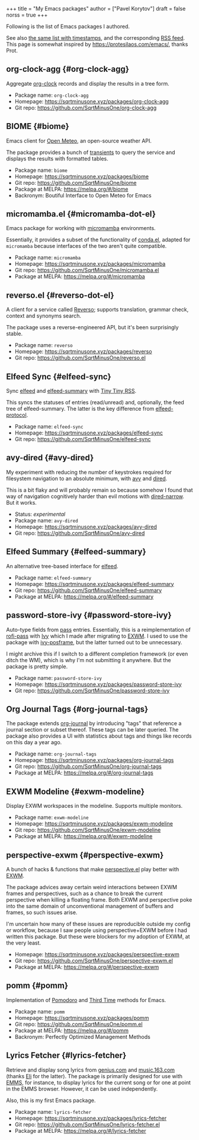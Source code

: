 +++
title = "My Emacs packages"
author = ["Pavel Korytov"]
draft = false
norss = true
+++

Following is the list of Emacs packages I authored.

See also [the same list with timestamps](/packages/), and the corresponding [RSS feed](/packages/index.xml). This page is somewhat inspired by <https://protesilaos.com/emacs/>, thanks Prot.


## org-clock-agg {#org-clock-agg}

Aggregate [org-clock](https://orgmode.org/manual/Clocking-Work-Time.html) records and display the results in a tree form.

-   Package name: `org-clock-agg`
-   Homepage: <https://sqrtminusone.xyz/packages/org-clock-agg>
-   Git repo: <https://github.com/SqrtMinusOne/org-clock-agg>


## BIOME {#biome}

Emacs client for [Open Meteo](https://open-meteo.com/), an open-source weather API.

The package provides a bunch of [transients](https://github.com/magit/transient/) to query the service and displays the results with formatted tables.

-   Package name: `biome`
-   Homepage: <https://sqrtminusone.xyz/packages/biome>
-   Git repo: <https://github.com/SqrtMinusOne/biome>
-   Package at MELPA: <https://melpa.org/#/biome>
-   Backronym: Boutiful Interface to Open Meteo for Emacs


## micromamba.el {#micromamba-dot-el}

Emacs package for working with [micromamba](https://mamba.readthedocs.io/en/latest/user_guide/micromamba.html) environments.

Essentially, it provides a subset of the functionality of [conda.el](https://github.com/necaris/conda.el), adapted for `micromamba` because interfaces of the two aren't quite compatible.

-   Package name: `micromamba`
-   Homepage: <https://sqrtminusone.xyz/packages/micromamba>
-   Git repo: <https://github.com/SqrtMinusOne/micromamba.el>
-   Package at MELPA: <https://melpa.org/#/micromamba>


## reverso.el {#reverso-dot-el}

A client for a service called [Reverso](https://www.reverso.net/); supports translation, grammar check, context and synonyms search.

The package uses a reverse-engineered API, but it's been surprisingly stable.

-   Package name: `reverso`
-   Homepage: <https://sqrtminusone.xyz/packages/reverso>
-   Git repo: <https://github.com/SqrtMinusOne/reverso.el>


## Elfeed Sync {#elfeed-sync}

Sync [elfeed](https://github.com/skeeto/elfeed) and [elfeed-summary](https://github.com/SqrtMinusOne/elfeed-summary) with [Tiny Tiny RSS](https://tt-rss.org/).

This syncs the statuses of entries (read/unread) and, optionally, the feed tree of elfeed-summary. The latter is the key difference from [elfeed-protocol](https://github.com/fasheng/elfeed-protocol).

-   Package name: `elfeed-sync`
-   Homepage: <https://sqrtminusone.xyz/packages/elfeed-sync>
-   Git repo: <https://github.com/SqrtMinusOne/elfeed-sync>


## avy-dired {#avy-dired}

My experiment with reducing the number of keystrokes required for filesystem navigation to an absolute minimum, with [avy](https://github.com/abo-abo/avy) and [dired](https://www.gnu.org/software/emacs/manual/html_node/emacs/Dired.html).

This is a bit flaky and will probably remain so because somehow I found that way of navigation cognitively harder than evil motions with [dired-narrow](https://github.com/Fuco1/dired-hacks/blob/master/dired-narrow.el). But it works.

-   Status: _experimental_
-   Package name: `avy-dired`
-   Homepage: <https://sqrtminusone.xyz/packages/avy-dired>
-   Git repo: <https://github.com/SqrtMinusOne/avy-dired>


## Elfeed Summary {#elfeed-summary}

An alternative tree-based interface for [elfeed](https://github.com/skeeto/elfeed).

-   Package name: `elfeed-summary`
-   Homepage: <https://sqrtminusone.xyz/packages/elfeed-summary>
-   Git repo: <https://github.com/SqrtMinusOne/elfeed-summary>
-   Package at MELPA: <https://melpa.org/#/elfeed-summary>


## password-store-ivy {#password-store-ivy}

Auto-type fields from [pass](https://www.passwordstore.org/) entries. Essentially, this is a reimplementation of [rofi-pass](https://github.com/carnager/rofi-pass) with [Ivy](https://github.com/abo-abo/swiper) which I made after migrating to [EXWM](https://github.com/ch11ng/exwm). I used to use the package with [ivy-posframe](https://github.com/tumashu/ivy-posframe), but the latter turned out to be unnecessary.

I might archive this if I switch to a different completion framework (or even ditch the WM), which is why I'm not submitting it anywhere. But the package is pretty simple.

-   Package name: `password-store-ivy`
-   Homepage: <https://sqrtminusone.xyz/packages/password-store-ivy>
-   Git repo: <https://github.com/SqrtMinusOne/password-store-ivy>


## Org Journal Tags {#org-journal-tags}

The package extends [org-journal](https://github.com/bastibe/org-journal) by introducing "tags" that reference a journal section or subset thereof. These tags can be later queried. The package also provides a UI with statistics about tags and things like records on this day a year ago.

-   Package name: `org-journal-tags`
-   Homepage: <https://sqrtminusone.xyz/packages/org-journal-tags>
-   Git repo: <https://github.com/SqrtMinusOne/org-journal-tags>
-   Package at MELPA: <https://melpa.org/#/org-journal-tags>


## EXWM Modeline {#exwm-modeline}

Display EXWM workspaces in the modeline. Supports multiple monitors.

-   Package name: `exwm-modeline`
-   Homepage: <https://sqrtminusone.xyz/packages/exwm-modeline>
-   Git repo: <https://github.com/SqrtMinusOne/exwm-modeline>
-   Package at MELPA: <https://melpa.org/#/exwm-modeline>


## perspective-exwm {#perspective-exwm}

A bunch of hacks &amp; functions that make [perspective.el](https://github.com/nex3/perspective-el) play better with [EXWM](https://github.com/ch11ng/exwm).

The package advices away certain weird interactions between EXWM frames and perspectives, such as a chance to break the current perspective when killing a floating frame. Both EXWM and perspective poke into the same domain of unconventional management of buffers and frames, so such issues arise.

I'm uncertain how many of these issues are reproducible outside my config or workflow, because I saw people using perspective+EXWM before I had written this package. But these were blockers for my adoption of EXWM, at the very least.

-   Homepage: <https://sqrtminusone.xyz/packages/perspective-exwm>
-   Git repo: <https://github.com/SqrtMinusOne/perspective-exwm.el>
-   Package at MELPA: <https://melpa.org/#/perspective-exwm>


## pomm {#pomm}

Implementation of [Pomodoro](https://en.wikipedia.org/wiki/Pomodoro_Technique) and [Third Time](https://www.lesswrong.com/posts/RWu8eZqbwgB9zaerh/third-time-a-better-way-to-work) methods for Emacs.

-   Package name: `pomm`
-   Homepage: <https://sqrtminusone.xyz/packages/pomm>
-   Git repo: <https://github.com/SqrtMinusOne/pomm.el>
-   Package at MELPA: <https://melpa.org/#/pomm>
-   Backronym: Perfectly Optimized Management Methods


## Lyrics Fetcher {#lyrics-fetcher}

Retrieve and display song lyrics from [genius.com](https://genius.com/) and [music.163.com](https://music.163.com/) (thanks [Eli](https://github.com/Elilif) for the latter). The package is primarily designed for use with [EMMS](https://www.gnu.org/software/emms/), for instance, to display lyrics for the current song or for one at point in the EMMS browser. However, it can be used independently.

Also, this is my first Emacs package.

-   Package name: `lyrics-fetcher`
-   Homepage: <https://sqrtminusone.xyz/packages/lyrics-fetcher>
-   Git repo: <https://github.com/SqrtMinusOne/lyrics-fetcher.el>
-   Package at MELPA: <https://melpa.org/#/lyrics-fetcher>
